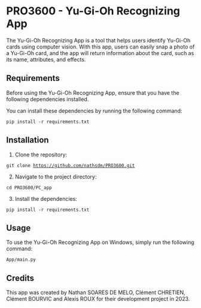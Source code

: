 # PRO3600 - Yu-Gi-Oh Recognizing App

The Yu-Gi-Oh Recognizing App is a tool that helps users identify Yu-Gi-Oh cards using computer vision. With this app, users can easily snap a photo of a Yu-Gi-Oh card, and the app will return information about the card, such as its name, attributes, and effects.

## Requirements

Before using the Yu-Gi-Oh Recognizing App, ensure that you have the following dependencies installed.

You can install these dependencies by running the following command:

<code>pip install -r requirements.txt</code>

## Installation

1. Clone the repository:

<code>git clone https://github.com/nathsdm/PRO3600.git</code>


2. Navigate to the project directory:

<code>cd PRO3600/PC_app</code>

3. Install the dependencies:

<code>pip install -r requirements.txt</code>

## Usage

To use the Yu-Gi-Oh Recognizing App on Windows, simply run the following command:

<code>App/main.py</code>

## Credits

This app was created by Nathan SOARES DE MELO, Clément CHRETIEN, Clément BOURVIC and Alexis ROUX for their development project in 2023.